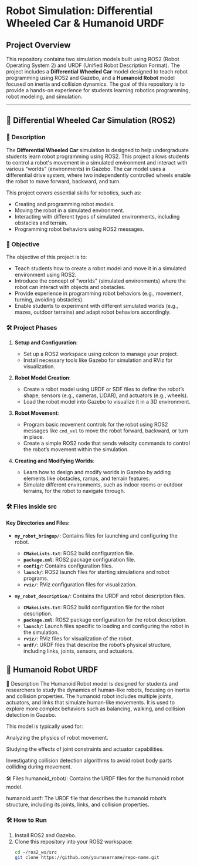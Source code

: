 # Robot Simulation: Differential Wheeled Car & Humanoid URDF

## Project Overview

This repository contains two simulation models built using ROS2 (Robot Operating System 2) and URDF (Unified Robot Description Format). The project includes a **Differential Wheeled Car** model designed to teach robot programming using ROS2 and Gazebo, and a **Humanoid Robot** model focused on inertia and collision dynamics. The goal of this repository is to provide a hands-on experience for students learning robotics programming, robot modeling, and simulation.

---

## 🚗 Differential Wheeled Car Simulation (ROS2)

### 📝 Description
The **Differential Wheeled Car** simulation is designed to help undergraduate students learn robot programming using ROS2. This project allows students to control a robot's movement in a simulated environment and interact with various "worlds" (environments) in Gazebo. The car model uses a differential drive system, where two independently controlled wheels enable the robot to move forward, backward, and turn.

This project covers essential skills for robotics, such as:
- Creating and programming robot models.
- Moving the robot in a simulated environment.
- Interacting with different types of simulated environments, including obstacles and terrain.
- Programming robot behaviors using ROS2 messages.

### 🎯 Objective
The objective of this project is to:
- Teach students how to create a robot model and move it in a simulated environment using ROS2.
- Introduce the concept of "worlds" (simulated environments) where the robot can interact with objects and obstacles.
- Provide experience in programming robot behaviors (e.g., movement, turning, avoiding obstacles).
- Enable students to experiment with different simulated worlds (e.g., mazes, outdoor terrains) and adapt robot behaviors accordingly.

### 🛠️ Project Phases
1. **Setup and Configuration**:
   - Set up a ROS2 workspace using colcon to manage your project.
   - Install necessary tools like Gazebo for simulation and RViz for visualization.

2. **Robot Model Creation**:
   - Create a robot model using URDF or SDF files to define the robot’s shape, sensors (e.g., cameras, LIDAR), and actuators (e.g., wheels).
   - Load the robot model into Gazebo to visualize it in a 3D environment.

3. **Robot Movement**:
   - Program basic movement controls for the robot using ROS2 messages like `cmd_vel` to move the robot forward, backward, or turn in place.
   - Create a simple ROS2 node that sends velocity commands to control the robot’s movement within the simulation.

4. **Creating and Modifying Worlds**:
   - Learn how to design and modify worlds in Gazebo by adding elements like obstacles, ramps, and terrain features.
   - Simulate different environments, such as indoor rooms or outdoor terrains, for the robot to navigate through.



### 🛠️ Files inside src

#### Key Directories and Files:
- **`my_robot_bringup/`**: Contains files for launching and configuring the robot.
  - **`CMakeLists.txt`**: ROS2 build configuration file.
  - **`package.xml`**: ROS2 package configuration file.
  - **`config/`**: Contains configuration files.
  - **`launch/`**: ROS2 launch files for starting simulations and robot programs.
  - **`rviz/`**: RViz configuration files for visualization.

- **`my_robot_description/`**: Contains the URDF and robot description files.
  - **`CMakeLists.txt`**: ROS2 build configuration file for the robot description.
  - **`package.xml`**: ROS2 package configuration for the robot description.
  - **`launch/`**: Launch files specific to loading and configuring the robot in the simulation.
  - **`rviz/`**: RViz files for visualization of the robot.
  - **`urdf/`**: URDF files that describe the robot’s physical structure, including links, joints, sensors, and actuators.
 
## 🤖 Humanoid Robot URDF

📝 Description
The Humanoid Robot model is designed for students and researchers to study the dynamics of human-like robots, focusing on inertia and collision properties. The humanoid robot includes multiple joints, actuators, and links that simulate human-like movements. It is used to explore more complex behaviors such as balancing, walking, and collision detection in Gazebo.

This model is typically used for:

Analyzing the physics of robot movement.

Studying the effects of joint constraints and actuator capabilities.

Investigating collision detection algorithms to avoid robot body parts colliding during movement.

🛠️ Files
humanoid_robot/: Contains the URDF files for the humanoid robot model.

humanoid.urdf: The URDF file that describes the humanoid robot’s structure, including its joints, links, and collision properties.

### 🛠️ How to Run
1. Install ROS2 and Gazebo.
2. Clone this repository into your ROS2 workspace:
   ```bash
   cd ~/ros2_ws/src
   git clone https://github.com/yourusername/repo-name.git
